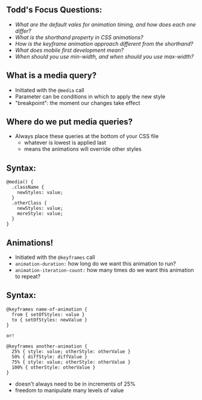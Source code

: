 ## Todd's Focus Questions:
- _What are the default vales for animation timing, and how does each one differ?_
- _What is the shorthand property in CSS animations?_
- _How is the keyframe animation approach different from the shorthand?_
- _What does mobile first development mean?_
- _When should you use min-width, and when should you use max-width?_

## What is a media query?
- Initiated with the `@media` call
- Parameter can be conditions in which to apply the new style 
- "breakpoint": the moment our changes take effect

## Where do we put media queries?
- Always place these queries at the bottom of your CSS file
  + whatever is lowest is applied last
  + means the animations will override other styles

## Syntax:
```
@media() {
  .className {
    newStyles: value;
  }
  .otherClass {
    newStyles: value;
    moreStyle: value;
  }
}
```

## Animations!
- Initiated with the `@keyframes` call
- `animation-duration:` how long do we want this animation to run?
- `animation-iteration-count:` how many times do we want this animation to repeat?

## Syntax:
```
@keyframes name-of-animation {
  from { setOfStyles: value }
  to { setOfStyles: newValue }
}

or! 

@keyframes another-animation {
  25% { style: value; otherStyle: otherValue }
  50% { diffStyle: diffValue }
  75% { style: value; otherStyle: otherValue }
  100% { otherStyle: otherValue }
}
```
- doesn't always need to be in increments of 25%
- freedom to manipulate many levels of value